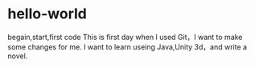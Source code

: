 # hello-world
begain,start,first code
This is first day when I used Git，I want to make some changes for me.
I want to learn useing Java,Unity 3d，and write a novel.

